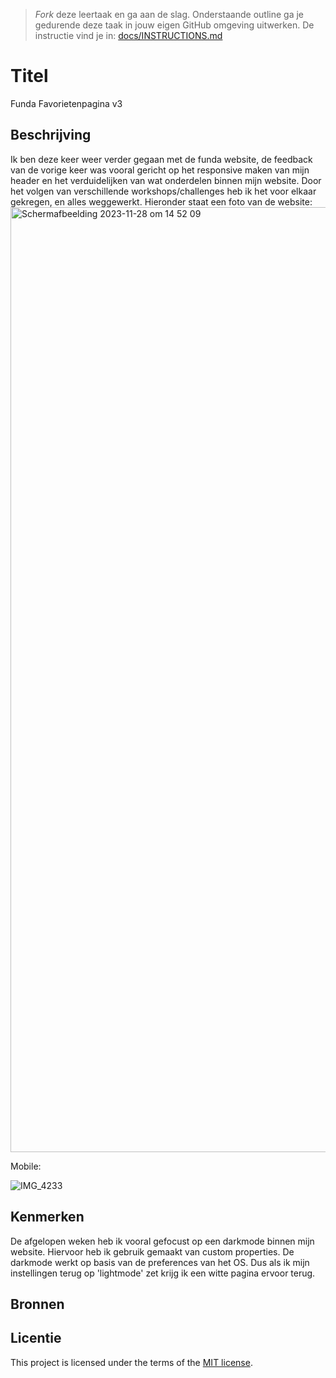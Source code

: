 > _Fork_ deze leertaak en ga aan de slag. 
Onderstaande outline ga je gedurende deze taak in jouw eigen GitHub omgeving uitwerken. 
De instructie vind je in: [docs/INSTRUCTIONS.md](docs/INSTRUCTIONS.md)

# Titel
Funda Favorietenpagina v3

## Beschrijving
Ik ben deze keer weer verder gegaan met de funda website, de feedback van de vorige keer was vooral gericht op het responsive maken van mijn header en het verduidelijken van wat onderdelen binnen mijn website. Door het volgen van verschillende workshops/challenges heb ik het voor elkaar gekregen, en alles weggewerkt. Hieronder staat een foto van de website:
<img width="1512" alt="Scherm­afbeelding 2023-11-28 om 14 52 09" src="https://github.com/DamianR2004/look-and-feel-corporate-identity/assets/144007686/a7fa3d97-5c83-4077-9e2f-90e89cdfe22f">


Mobile:

![IMG_4233](https://github.com/DamianR2004/look-and-feel-corporate-identity/assets/144007686/eb512ac8-8862-4706-a9ca-99c1f9aa7e2b)



## Kenmerken
De afgelopen weken heb ik vooral gefocust op een darkmode binnen mijn website. Hiervoor heb ik gebruik gemaakt van custom properties. De darkmode werkt op basis van de preferences van het OS. Dus als ik mijn instellingen terug op 'lightmode' zet krijg ik een witte pagina ervoor terug.
## Bronnen

## Licentie

This project is licensed under the terms of the [MIT license](./LICENSE).
